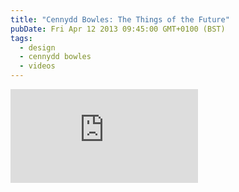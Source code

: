 ```yaml
---
title: "Cennydd Bowles: The Things of the Future"
pubDate: Fri Apr 12 2013 09:45:00 GMT+0100 (BST)
tags:
  - design
  - cennydd bowles
  - videos
---
```


<iframe style="--width: 500; --height: 281" src="https://www.youtube-nocookie.com/embed/-3nuAjlgu1o?rel=0&amp;showinfo=0&amp;autohide=1" frameborder="0" allowfullscreen></iframe>

